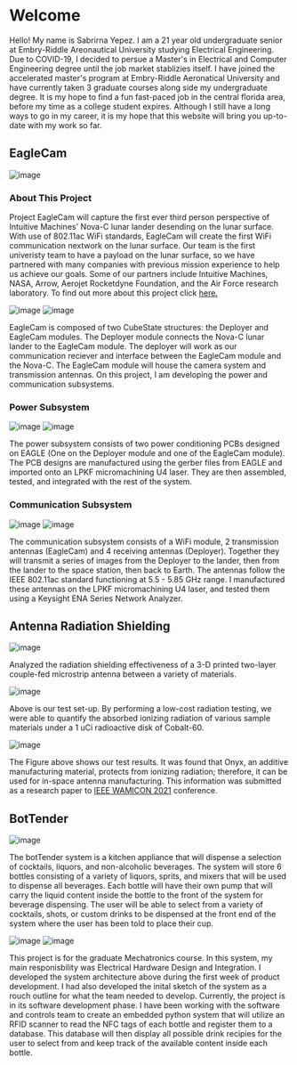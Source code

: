 # Welcome 
Hello! My name is Sabrirna Yepez. I am a 21 year old undergraduate senior at Embry-Riddle Areonautical University studying Electrical Engineering. Due to COVID-19, I decided to persue a Master's in Electrical and Computer Engineering degree until the job market stablizies itself. I have joined the accelerated master's program at Embry-Riddle Aeronatical University and have currently taken 3 graduate courses along side my undergraduate degree. It is my hope to find a fun fast-paced job in the central florida area, before my time as a college student expires. Although I still have a long ways to go in my career, it is my hope that this website will bring you up-to-date with my work so far.

## EagleCam

![image](https://user-images.githubusercontent.com/70720921/110346722-d57b1980-7ffd-11eb-99ab-fb81590506c2.png)


### About This Project

Project EagleCam will capture the first ever third person perspective of Intuitive Machines' Nova-C lunar lander desending on the lunar surface. With use of 802.11ac WiFi standards, EagleCam will create the first WiFi communication nextwork on the lunar surface. Our team is the first univeristy team to have a payload on the lunar surface, so we have partnered with many companies with previous mission experience to help us achieve our goals. Some of our partners include Intuitive Machines, NASA, Arrow, Aerojet Rocketdyne Foundation, and the Air Force research laboratory. To find out more about this project click [here.](https://daytonabeach.erau.edu/eaglecam)

![image](https://user-images.githubusercontent.com/70720921/110348126-4f5fd280-7fff-11eb-883d-19b17ec396f3.png)
![image](https://user-images.githubusercontent.com/70720921/110348213-656d9300-7fff-11eb-804f-fdb38cd17582.png)

EagleCam is composed of two CubeState structures: the Deployer and EagleCam modules. The Deployer module connects the Nova-C lunar lander to the EagleCam module. The deployer will work as our communication reciever and interface between the EagleCam module and the Nova-C. The EagleCam module will house the camera system and transmission antennas. On this project, I am developing the power and communication subsystems. 

### Power Subsystem

![image](https://user-images.githubusercontent.com/70720921/110350726-04938a00-8002-11eb-8783-83bce30593d1.png)
![image](https://user-images.githubusercontent.com/70720921/110350753-09583e00-8002-11eb-8b34-1e081399c6b4.png)


The power subsystem consists of two power conditioning PCBs designed on EAGLE (One on the Deployer module and one of the EagleCam module). The PCB designs are manufactured using the gerber files from EAGLE and imported onto an LPKF micromachining U4 laser. They are then assembled, tested, and integrated with the rest of the system.

### Communication Subsystem

![image](https://user-images.githubusercontent.com/70720921/110349561-d06b9980-8000-11eb-9d37-b33c7c666df5.png)
![image](https://user-images.githubusercontent.com/70720921/110349672-eaa57780-8000-11eb-84fe-846994480dae.png)

The communication subsystem consists of a WiFi module, 2 transmission antennas (EagleCam) and 4 receiving antennas (Deployer). Together they will transmit a series of images from the Deployer to the lander, then from the lander to the space station, then back to Earth. The antennas follow the IEEE 802.11ac standard functioning at 5.5 - 5.85 GHz range. I manufactured these antennas on the LPKF micromachining U4 laser, and tested them using a Keysight ENA Series Network Analyzer.

## Antenna Radiation Shielding

![image](https://user-images.githubusercontent.com/70720921/110351560-f5f9a280-8002-11eb-8a1a-d3181336e897.png)

Analyzed the radiation shielding effectiveness of a 3-D printed two-layer couple-fed microstrip antenna between a variety of materials.

![image](https://user-images.githubusercontent.com/70720921/110351662-10cc1700-8003-11eb-8e4b-0b94e2585eb7.png)

Above is our test set-up. By performing a low-cost radiation testing, we were able to quantify the  absorbed ionizing radiation of various sample materials under a 1 uCi radioactive disk of Cobalt-60. 

![image](https://user-images.githubusercontent.com/70720921/110529626-7b568300-80e7-11eb-9021-2153179aa241.png)

The Figure above shows our test results. It was found that Onyx, an additive manufacturing material, protects from ionizing radiation; therefore, it can be used for in-space antenna manufacturing. This information was submitted as a research paper to [IEEE WAMICON 2021](https://daytonabeach.erau.edu/eaglecam) conference.

## BotTender

![image](https://user-images.githubusercontent.com/70720921/110352942-808ed180-8004-11eb-833d-4dee10d521a2.png)

The botTender system is a kitchen appliance that will dispense a selection of cocktails, liquors, and non-alcoholic beverages. The system will store 6 bottles consisting of a variety of liquors, sprits, and mixers that will be used to dispense all beverages. Each bottle will have their own pump that will carry the liquid content inside the bottle to the front of the system for beverage dispensing. The user will be able to select from a variety of cocktails, shots, or custom drinks to be dispensed at the front end of the system where the user has been told to place their cup. 

![image](https://user-images.githubusercontent.com/70720921/110353247-d5324c80-8004-11eb-866b-a155734204f0.png)
![image](https://user-images.githubusercontent.com/70720921/110354028-ba140c80-8005-11eb-9d16-6bbd6a27bced.png)


This project is for the graduate Mechatronics course. In this system, my main responisbility was Electrical Hardware Design and Integration. I developed the system architecture above during the first week of product development. I had also developed the inital sketch of the system as a rouch outline for what the team needed to develop. Currently, the project is in its software development phase. I have been working with the software and controls team to create an embedded python system that will utilize an RFID scanner to read the NFC tags of each bottle and register them to a database. This database will then display all possible drink recipies for the user to select from and keep track of the available content inside each bottle.
